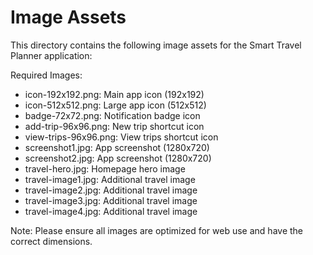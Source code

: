 # Image Assets

This directory contains the following image assets for the Smart Travel Planner application:

Required Images:
- icon-192x192.png: Main app icon (192x192)
- icon-512x512.png: Large app icon (512x512)
- badge-72x72.png: Notification badge icon
- add-trip-96x96.png: New trip shortcut icon
- view-trips-96x96.png: View trips shortcut icon
- screenshot1.jpg: App screenshot (1280x720)
- screenshot2.jpg: App screenshot (1280x720)
- travel-hero.jpg: Homepage hero image
- travel-image1.jpg: Additional travel image
- travel-image2.jpg: Additional travel image
- travel-image3.jpg: Additional travel image
- travel-image4.jpg: Additional travel image

Note: Please ensure all images are optimized for web use and have the correct dimensions.
